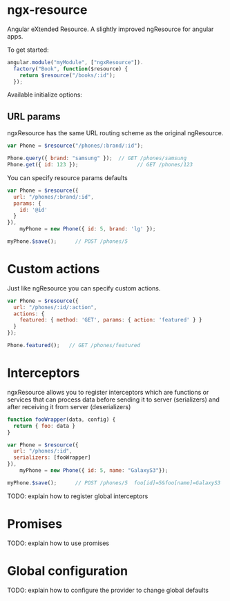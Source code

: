 ngx-resource
============

Angular eXtended Resource. A slightly improved ngResource for angular apps.

To get started:

```javascript
angular.module("myModule", ["ngxResource"]).
  factory("Book", function($resource) {
    return $resource("/books/:id");
  });
```

Available initialize options:

## URL params

ngxResource has the same URL routing scheme as the original ngResource.

```javascript
var Phone = $resource("/phones/:brand/:id");

Phone.query({ brand: "samsung" });  // GET /phones/samsung
Phone.get({ id: 123 }); 			      // GET /phones/123
```

You can specify resource params defaults

```javascript
var Phone = $resource({
  url: "/phones/:brand/:id",
  params: {
    id: '@id'
  }
}),
    myPhone = new Phone({ id: 5, brand: 'lg' });

myPhone.$save(); 	  // POST /phones/5
```

# Custom actions
Just like ngResource you can specify custom actions.

```javascript
var Phone = $resource({
  url: "/phones/:id/:action",
  actions: {
    featured: { method: 'GET', params: { action: 'featured' } }
  }
});

Phone.featured();   // GET /phones/featured
```

# Interceptors
ngxResource allows you to register interceptors which are functions or services that can process data before sending it to server (serializers) and after receiving it from server (deserializers)

```javascript
function fooWrapper(data, config) {
  return { foo: data }
}

var Phone = $resource({
  url: "/phones/:id",
  serializers: [fooWrapper]
}),
    myPhone = new Phone({ id: 5, name: "GalaxyS3"});

myPhone.$save();      // POST /phones/5  foo[id]=5&foo[name]=GalaxyS3
```

TODO: explain how to register global interceptors

# Promises

TODO: explain how to use promises

# Global configuration

TODO: explain how to configure the provider to change global defaults

